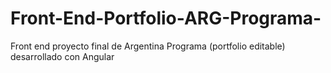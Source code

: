 # Front-End-Portfolio-ARG-Programa-
Front end  proyecto final de Argentina Programa (portfolio editable) desarrollado con Angular
